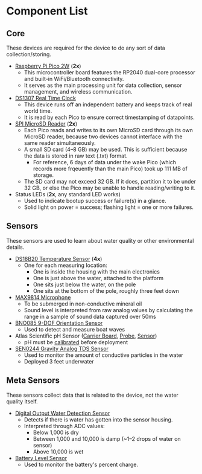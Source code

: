 # Component List

## Core

These devices are required for the device to do any sort of data collection/storing.

* [Raspberry Pi Pico 2W](https://www.adafruit.com/product/6087) (**2x**)
  * This microcontroller board features the RP2040 dual-core processor and built-in WiFi/Bluetooth connectivity.
  * It serves as the main processing unit for data collection, sensor management, and wireless communication.
* [DS1307 Real Time Clock](https://www.adafruit.com/product/3296)
  * This device runs off an independent battery and keeps track of real world time.
  * It is read by each Pico to ensure correct timestamping of datapoints.
* [SPI MicroSD Reader](https://www.adafruit.com/product/4682) (**2x**)
  * Each Pico reads and writes to its own MicroSD card through its own MicroSD reader, because two devices cannot interface with the same reader simultaneously.
  * A small SD card (4–8 GB) may be used. This is sufficient because the data is stored in raw text (.txt) format. 
    * For reference, 6 days of data under the wake Pico (which records more frqeuently than the main Pico) took up 111 MB of storage.
  * The SD card may not exceed 32 GB. If it does, partition it to be under 32 GB, or else the Pico may be unable to handle reading/writing to it.
* Status LEDs (**2x**, any standard LED works)
  * Used to indicate bootup success or failure(s) in a glance.
  * Solid light on power = success; flashing light = one or more failures.

## Sensors

These sensors are used to learn about water quality or other environmental details.

* [DS18B20 Temperature Sensor](https://www.adafruit.com/product/381) (**4x**)
  * One for each measuring location:
    * One is inside the housing with the main electronics
    * One is just above the water, attached to the platform
    * One sits just below the water, on the pole 
    * One sits at the bottom of the pole, roughly three feet down
* [MAX9814 Microphone](https://www.adafruit.com/product/1713)
  * To be submerged in non-conductive mineral oil
  * Sound level is interpreted from raw analog values by calculating the range in a sample of sound data captured over 50ms
* [BNO085 9-DOF Orientation Sensor](https://www.adafruit.com/product/4754)
  * Used to detect and measure boat waves
* Atlas Scientific pH Sensor ([Carrier Board](https://www.amazon.com/Atlas-Scientific-Electrically-Isolated-Carrier/dp/B084T5ZZGQ), [Probe](https://www.amazon.com/Atlas-Scientific-Consumer-Grade-Probe/dp/B07VDMNB92), [Sensor](https://www.amazon.com/Atlas-Scientific-Gravity-Analog-Sensor/dp/B07SNGVH5T))
  * pH must be [calibrated](#) before deployment
* [SEN0244 Gravity Analog TDS Sensor](https://wiki.dfrobot.com/Gravity__Analog_TDS_Sensor___Meter_For_Arduino_SKU__SEN0244)
  * Used to monitor the amount of conductive particles in the water
  * Deployed 3 feet underwater

## Meta Sensors

These sensors collect data that is related to the device, not the water quality itself.

* [Digital Output Water Detection Sensor](https://www.adafruit.com/product/4965)
  * Detects if there is water has gotten into the sensor housing.
  * Interpreted through ADC values:
    * Below 1,000 is dry
    * Between 1,000 and 10,000 is damp (~1–2 drops of water on sensor)
    * Above 10,000 is wet
* [Battery Level Sensor](https://www.adafruit.com/product/5580)
  * Used to monitor the battery's percent charge.
